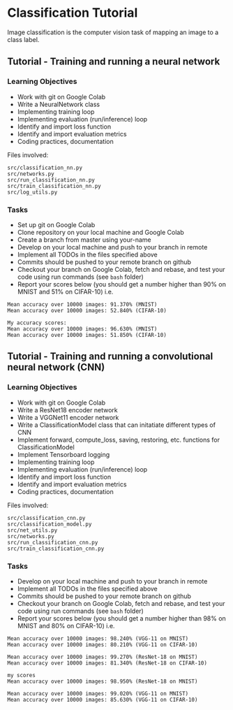 # Classification Tutorial
Image classification is the computer vision task of mapping an image to a class label.

## Tutorial - Training and running a neural network
### Learning Objectives
- Work with git on Google Colab
- Write a NeuralNetwork class
- Implementing training loop
- Implementing evaluation (run/inference) loop
- Identify and import loss function
- Identify and import evaluation metrics
- Coding practices, documentation

Files involved:
```
src/classification_nn.py
src/networks.py
src/run_classification_nn.py
src/train_classification_nn.py
src/log_utils.py
```

### Tasks
- Set up git on Google Colab
- Clone repository on your local machine and Google Colab
- Create a branch from master using your-name
- Develop on your local machine and push to your branch in remote
- Implement all TODOs in the files specified above
- Commits should be pushed to your remote branch on github
- Checkout your branch on Google Colab, fetch and rebase, and test your code using run commands (see `bash` folder)
- Report your scores below (you should get a number higher than 90% on MNIST and 51% on CIFAR-10) i.e.
```
Mean accuracy over 10000 images: 91.370% (MNIST)
Mean accuracy over 10000 images: 52.840% (CIFAR-10)
```

```
My accuracy scores:
Mean accuracy over 10000 images: 96.630% (MNIST)
Mean accuracy over 10000 images: 51.850% (CIFAR-10)
```

## Tutorial - Training and running a convolutional neural network (CNN)
### Learning Objectives
- Work with git on Google Colab
- Write a ResNet18 encoder network
- Write a VGGNet11 encoder network
- Write a ClassificationModel class that can initatiate different types of CNN
- Implement forward, compute_loss, saving, restoring, etc. functions for ClassificationModel
- Implement Tensorboard logging
- Implementing training loop
- Implementing evaluation (run/inference) loop
- Identify and import loss function
- Identify and import evaluation metrics
- Coding practices, documentation

Files involved:
```
src/classification_cnn.py
src/classification_model.py
src/net_utils.py
src/networks.py
src/run_classification_cnn.py
src/train_classification_cnn.py
```

### Tasks
- Develop on your local machine and push to your branch in remote
- Implement all TODOs in the files specified above
- Commits should be pushed to your remote branch on github
- Checkout your branch on Google Colab, fetch and rebase, and test your code using run commands (see `bash` folder)
- Report your scores below (you should get a number higher than 98% on MNIST and 80% on CIFAR-10) i.e.
```
Mean accuracy over 10000 images: 98.240% (VGG-11 on MNIST)
Mean accuracy over 10000 images: 80.210% (VGG-11 on CIFAR-10)

Mean accuracy over 10000 images: 99.270% (ResNet-18 on MNIST)
Mean accuracy over 10000 images: 81.340% (ResNet-18 on CIFAR-10)
```

```
my scores
Mean accuracy over 10000 images: 98.950% (ResNet-18 on MNIST)

Mean accuracy over 10000 images: 99.020% (VGG-11 on MNIST)
Mean accuracy over 10000 images: 85.630% (VGG-11 on CIFAR-10)
```